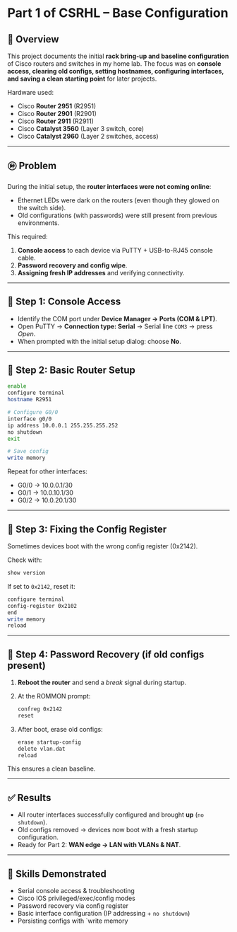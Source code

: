 # Part 1 of CSRHL – Base Configuration

## 📌 Overview

This project documents the initial **rack bring-up and baseline configuration** of Cisco routers and switches in my home lab. The focus was on **console access, clearing old configs, setting hostnames, configuring interfaces, and saving a clean starting point** for later projects.

Hardware used:

- Cisco **Router 2951** (R2951)
- Cisco **Router 2901** (R2901)
- Cisco **Router 2911** (R2911)
- Cisco **Catalyst 3560** (Layer 3 switch, core)
- Cisco **Catalyst 2960** (Layer 2 switches, access)

---

## 🩠 Problem

During the initial setup, the **router interfaces were not coming online**:

- Ethernet LEDs were dark on the routers (even though they glowed on the switch side).
- Old configurations (with passwords) were still present from previous environments.

This required:

1. **Console access** to each device via PuTTY + USB-to-RJ45 console cable.
2. **Password recovery and config wipe**.
3. **Assigning fresh IP addresses** and verifying connectivity.

---

## 🔧 Step 1: Console Access

- Identify the COM port under **Device Manager → Ports (COM & LPT)**.
- Open PuTTY → **Connection type: Serial** → Serial line `COM3` → press *Open*.
- When prompted with the initial setup dialog: choose **No**.

---

## 🔧 Step 2: Basic Router Setup

```bash
enable
configure terminal
hostname R2951

# Configure G0/0
interface g0/0
ip address 10.0.0.1 255.255.255.252
no shutdown
exit

# Save config
write memory
```

Repeat for other interfaces:

- G0/0 → 10.0.0.1/30
- G0/1 → 10.0.10.1/30
- G0/2 → 10.0.20.1/30

---

## 🔧 Step 3: Fixing the Config Register

Sometimes devices boot with the wrong config register (0x2142).

Check with:

```bash
show version
```

If set to `0x2142`, reset it:

```bash
configure terminal
config-register 0x2102
end
write memory
reload
```

---

## 🔧 Step 4: Password Recovery (if old configs present)

1. **Reboot the router** and send a *break* signal during startup.
2. At the ROMMON prompt:
    
    ```bash
    confreg 0x2142
    reset
    ```
    
3. After boot, erase old configs:
    
    ```bash
    erase startup-config
    delete vlan.dat
    reload
    ```

This ensures a clean baseline.

---

## ✅ Results

- All router interfaces successfully configured and brought **up** (`no shutdown`).
- Old configs removed → devices now boot with a fresh startup configuration.
- Ready for Part 2: **WAN edge → LAN with VLANs & NAT**.

---

## 🚀 Skills Demonstrated

- Serial console access & troubleshooting
- Cisco IOS privileged/exec/config modes
- Password recovery via config register
- Basic interface configuration (IP addressing + `no shutdown`)
- Persisting configs with `write memory
